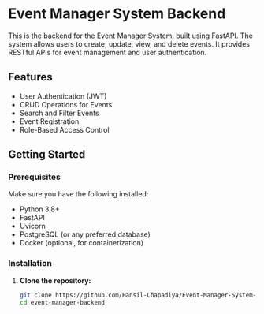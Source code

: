 # Event Manager System Backend

This is the backend for the Event Manager System, built using FastAPI. The system allows users to create, update, view, and delete events. It provides RESTful APIs for event management and user authentication.

## Features

- User Authentication (JWT)
- CRUD Operations for Events
- Search and Filter Events
- Event Registration
- Role-Based Access Control

## Getting Started

### Prerequisites

Make sure you have the following installed:

- Python 3.8+
- FastAPI
- Uvicorn
- PostgreSQL (or any preferred database)
- Docker (optional, for containerization)

### Installation

1. **Clone the repository:**

   ```bash
   git clone https://github.com/Hansil-Chapadiya/Event-Manager-System-HackOverFlow.git
   cd event-manager-backend
